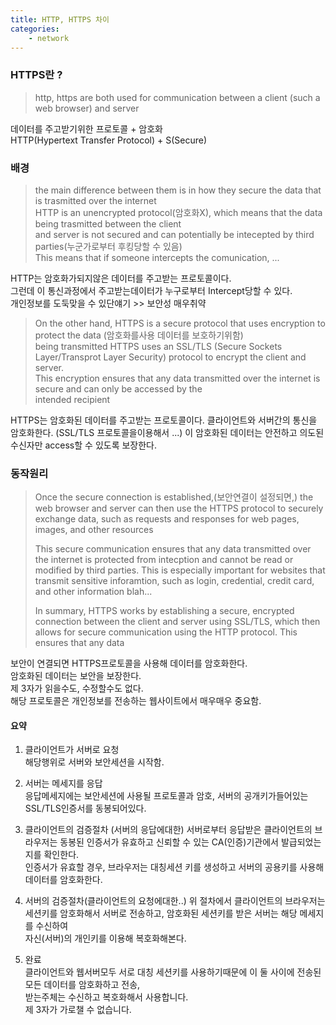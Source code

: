 ```yaml
---
title: HTTP, HTTPS 차이 
categories:
    - network 
---
```



### HTTPS란 ?

  > http, https are both used for communication between a client (such a web browser) and server 

  데이터를 주고받기위한 프로토콜 + 암호화 <br>
  HTTP(Hypertext Transfer Protocol) + S(Secure) 
  

### 배경 

      
  > the main difference between them is in how they secure the data that is trasmitted over the internet <br>
  HTTP is an unencrypted protocol(암호화X), which means that the data being trasmitted between the client <br>
  and server is not secured and can potentially be intecepted by third parties(누군가로부터 후킹당할 수 있음)<br>
  This means that if someone intercepts the comunication, ...

  HTTP는 암호화가되지않은 데이터를 주고받는 프로토콜이다. <br>
  그런데 이 통신과정에서 주고받는데이터가 누구로부터 Intercept당할 수 있다. <br>
  개인정보를 도둑맞을 수 있단얘기 >> 보안성 매우취약 


  
  > On the other hand, HTTPS is a secure protocol that uses encryption to protect the data (암호화를사용 데이터를 보호하기위함)<br>
  being transmitted HTTPS uses an SSL/TLS (Secure Sockets Layer/Transprot Layer Security) protocol to encrypt the client and server. <br>
  This encryption ensures that any data transmitted over the internet is secure and can only be accessed by the <br>
  intended recipient

  HTTPS는 암호화된 데이터를 주고받는 프로토콜이다. 
  클라이언트와 서버간의 통신을 암호화한다. (SSL/TLS 프로토콜을이용해서 ...)
  이 암호화된 데이터는 안전하고 의도된 수신자만 access할 수 있도록 보장한다. 


### 동작원리 

> Once the secure connection is established,(보안연결이 설정되면,) the web browser and server can then 
use the HTTPS protocol to securely exchange data, such as requests and responses for web pages, images, and other resources <br>
>
> This secure communication ensures that any data transmitted over the internet is protected from intecption and 
cannot be read or modified by third parties. This is especially important for websites that transmit sensitive inforamtion, 
such as login, credential, credit card, and other information blah... <br>
>
> In summary, HTTPS works by establishing a secure, encrypted connection between the client and server 
using SSL/TLS, which then allows for secure communication using the HTTP protocol. This ensures that any data 


  보안이 연결되면 HTTPS프로토콜을 사용해 데이터를 암호화한다. <br>
  암호화된 데이터는 보안을 보장한다. <br>
  제 3자가 읽을수도, 수정할수도 없다. <br>
  해당 프로토콜은 개인정보를 전송하는 웹사이트에서 매우매우 중요함. <br>


#### 요약 


  1. 클라이언트가 서버로 요청 <br>
  해당행위로 서버와 보안세션을 시작함. 

  2. 서버는 메세지를 응답<br>
  응답메세지에는 보안세션에 사용될 프로토콜과 암호, 서버의 공개키가들어있는 SSL/TLS인증서를 동봉되어있다. 

  3. 클라이언트의 검증절차 (서버의 응답에대한)
  서버로부터 응답받은 클라이언트의 브라우저는 동봉된 인증서가 유효하고 신뢰할 수 있는 CA(인증)기관에서 발급되었는지를 확인한다. <br>
  인증서가 유효할 경우, 브라우저는 대칭세션 키를 생성하고 서버의 공용키를 사용해 데이터를 암호화한다. 

  4. 서버의 검증절차(클라이언트의 요청에대한..)
  위 절차에서 클라이언트의 브라우저는 세션키를 암호화해서 서버로 전송하고, 암호화된 세션키를 받은 서버는 해당 메세지를 수신하여 <br>
  자신(서버)의 개인키를 이용해 복호화해본다. <br>
  
  5. 완료 <br>
  클라이언트와 웹서버모두 서로 대칭 세션키를 사용하기때문에 이 둘 사이에 전송된 모든 데이터를 암호화하고 전송, <br>
  받는주체는 수신하고 복호화해서 사용합니다. <br>
  제 3자가 가로챌 수 없습니다. <br>


